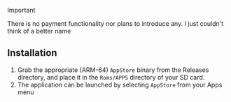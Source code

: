 > [!IMPORTANT]
> There is no payment functionality nor plans to introduce any. I just couldn't think of a better name

## Installation

1. Grab the appropriate (ARM-64) `AppStore` binary from the Releases directory, and place it in the `Roms/APPS` directory of your SD card.
2. The application can be launched by selecting `AppStore` from your Apps menu
